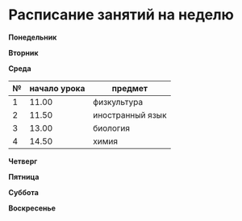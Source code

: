 # Расписание занятий на неделю

**Понедельник**

**Вторник**

**Среда**

| №| начало урока| предмет|
|---|---|---|
|1|11.00|физкультура|
|2|11.50|иностранный язык|
|3|13.00|биология|
|4|14.50|химия|

**Четверг**

**Пятница**

**Суббота**

**Воскресенье**